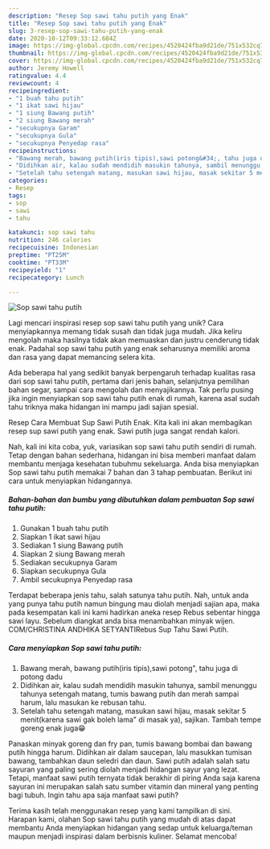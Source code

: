 ```yaml
---
description: "Resep Sop sawi tahu putih yang Enak"
title: "Resep Sop sawi tahu putih yang Enak"
slug: 3-resep-sop-sawi-tahu-putih-yang-enak
date: 2020-10-12T09:33:12.684Z
image: https://img-global.cpcdn.com/recipes/4520424fba9d21de/751x532cq70/sop-sawi-tahu-putih-foto-resep-utama.jpg
thumbnail: https://img-global.cpcdn.com/recipes/4520424fba9d21de/751x532cq70/sop-sawi-tahu-putih-foto-resep-utama.jpg
cover: https://img-global.cpcdn.com/recipes/4520424fba9d21de/751x532cq70/sop-sawi-tahu-putih-foto-resep-utama.jpg
author: Jeremy Howell
ratingvalue: 4.4
reviewcount: 4
recipeingredient:
- "1 buah tahu putih"
- "1 ikat sawi hijau"
- "1 siung Bawang putih"
- "2 siung Bawang merah"
- "secukupnya Garam"
- "secukupnya Gula"
- "secukupnya Penyedap rasa"
recipeinstructions:
- "Bawang merah, bawang putih(iris tipis),sawi potong&#34;, tahu juga di potong dadu"
- "Didihkan air, kalau sudah mendidih masukin tahunya, sambil menunggu tahunya setengah matang, tumis bawang putih dan merah sampai harum, lalu masukan ke rebusan tahu."
- "Setelah tahu setengah matang, masukan sawi hijau, masak sekitar 5 menit(karena sawi gak boleh lama&#34; di masak ya), sajikan. Tambah tempe goreng enak juga😁"
categories:
- Resep
tags:
- sop
- sawi
- tahu

katakunci: sop sawi tahu 
nutrition: 246 calories
recipecuisine: Indonesian
preptime: "PT25M"
cooktime: "PT33M"
recipeyield: "1"
recipecategory: Lunch

---
```



![Sop sawi tahu putih](https://img-global.cpcdn.com/recipes/4520424fba9d21de/751x532cq70/sop-sawi-tahu-putih-foto-resep-utama.jpg)

Lagi mencari inspirasi resep sop sawi tahu putih yang unik? Cara menyiapkannya memang tidak susah dan tidak juga mudah. Jika keliru mengolah maka hasilnya tidak akan memuaskan dan justru cenderung tidak enak. Padahal sop sawi tahu putih yang enak seharusnya memiliki aroma dan rasa yang dapat memancing selera kita.

Ada beberapa hal yang sedikit banyak berpengaruh terhadap kualitas rasa dari sop sawi tahu putih, pertama dari jenis bahan, selanjutnya pemilihan bahan segar, sampai cara mengolah dan menyajikannya. Tak perlu pusing jika ingin menyiapkan sop sawi tahu putih enak di rumah, karena asal sudah tahu triknya maka hidangan ini mampu jadi sajian spesial.

Resep Cara Membuat Sup Sawi Putih Enak. Kita kali ini akan membagikan resep sup sawi putih yang enak. Sawi putih juga sangat rendah kalori.


Nah, kali ini kita coba, yuk, variasikan sop sawi tahu putih sendiri di rumah. Tetap dengan bahan sederhana, hidangan ini bisa memberi manfaat dalam membantu menjaga kesehatan tubuhmu sekeluarga. Anda bisa menyiapkan Sop sawi tahu putih memakai 7 bahan dan 3 tahap pembuatan. Berikut ini cara untuk menyiapkan hidangannya.

<!--inarticleads1-->

##### Bahan-bahan dan bumbu yang dibutuhkan dalam pembuatan Sop sawi tahu putih:

1. Gunakan 1 buah tahu putih
1. Siapkan 1 ikat sawi hijau
1. Sediakan 1 siung Bawang putih
1. Siapkan 2 siung Bawang merah
1. Sediakan secukupnya Garam
1. Siapkan secukupnya Gula
1. Ambil secukupnya Penyedap rasa


Terdapat beberapa jenis tahu, salah satunya tahu putih. Nah, untuk anda yang punya tahu putih namun bingung mau diolah menjadi sajian apa, maka pada kesempatan kali ini kami hadirkan aneka resep Rebus sebentar hingga sawi layu. Sebelum diangkat anda bisa menambahkan minyak wijen. COM/CHRISTINA ANDHIKA SETYANTIRebus Sup Tahu Sawi Putih. 

<!--inarticleads2-->

##### Cara menyiapkan Sop sawi tahu putih:

1. Bawang merah, bawang putih(iris tipis),sawi potong&#34;, tahu juga di potong dadu
1. Didihkan air, kalau sudah mendidih masukin tahunya, sambil menunggu tahunya setengah matang, tumis bawang putih dan merah sampai harum, lalu masukan ke rebusan tahu.
1. Setelah tahu setengah matang, masukan sawi hijau, masak sekitar 5 menit(karena sawi gak boleh lama&#34; di masak ya), sajikan. Tambah tempe goreng enak juga😁


Panaskan minyak goreng dan fry pan, tumis bawang bombai dan bawang putih hingga harum. Didihkan air dalam saucepan, lalu masukkan tumisan bawang, tambahkan daun seledri dan daun. Sawi putih adalah salah satu sayuran yang paling sering diolah menjadi hidangan sayur yang lezat. Tetapi, manfaat sawi putih ternyata tidak berakhir di piring Anda saja karena sayuran ini merupakan salah satu sumber vitamin dan mineral yang penting bagi tubuh. Ingin tahu apa saja manfaat sawi putih? 

Terima kasih telah menggunakan resep yang kami tampilkan di sini. Harapan kami, olahan Sop sawi tahu putih yang mudah di atas dapat membantu Anda menyiapkan hidangan yang sedap untuk keluarga/teman maupun menjadi inspirasi dalam berbisnis kuliner. Selamat mencoba!
